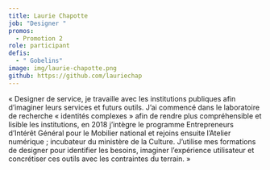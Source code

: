 ```yaml
---
title: Laurie Chapotte
job: "Designer "
promos:
  - Promotion 2
role: participant
defis:
  - " Gobelins"
image: img/laurie-chapotte.png
github: https://github.com/lauriechap
---
```


« Designer de service, je travaille avec les institutions publiques afin d’imaginer leurs services et futurs outils. J’ai commencé dans le laboratoire de recherche « identités complexes » afin de rendre plus compréhensible et lisible les institutions, en 2018 j’intègre le programme Entrepreneurs d’Intérêt Général pour le Mobilier national et rejoins ensuite l’Atelier numérique ; incubateur du ministère de la Culture. J’utilise mes formations de designer pour identifier les besoins, imaginer l’expérience utilisateur et concrétiser ces outils avec les contraintes du terrain. »
